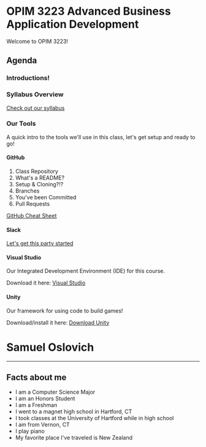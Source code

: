 # OPIM 3223 Advanced Business Application Development
Welcome to OPIM 3223!

## Agenda

### Introductions!

### Syllabus Overview
[Check out our syllabus](https://docs.google.com/document/d/1Vt2L0tKvQH8BbJvvAXoyFPq9MwhVZYYliAcCWQg2pBQ/edit?usp=sharing)

### Our Tools
A quick intro to the tools we'll use in this class, let's get setup and ready to go!

#### GitHub
1. Class Repository
2. What's a README?
3. Setup & Cloning?!?
4. Branches
5. You've been Committed
6. Pull Requests

[GitHub Cheat Sheet](https://github.github.com/training-kit/downloads/github-git-cheat-sheet.pdf)

#### Slack
[Let's get this party started](https://opim3224.slack.com)

#### Visual Studio
Our Integrated Development Environment (IDE) for this course.

Download it here: [Visual Studio](https://visualstudio.microsoft.com/vs/)

#### Unity
Our framework for using code to build games!

Download/install it here: [Download Unity](https://unity3d.com/get-unity/download)

# Samuel Oslovich
---
## Facts about me
- I am a Computer Science Major
- I am an Honors Student
- I am a Freshman
- I went to a magnet high school in Hartford, CT
- I took classes at the University of Hartford while in high school
- I am from Vernon, CT
- I play piano
- My favorite place I've traveled is New Zealand
